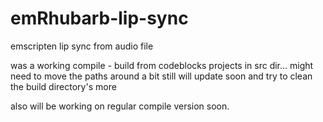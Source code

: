 # emRhubarb-lip-sync
emscripten lip sync from audio file

was a working compile - build from codeblocks projects in src dir... might need to move the paths around a bit still will update soon and try to clean the build directory's more


also will be working on regular compile version soon.
